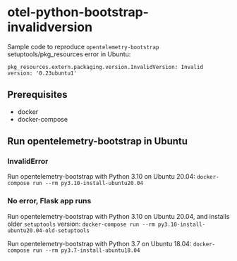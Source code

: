 # otel-python-bootstrap-invalidversion

Sample code to reproduce `opentelemetry-bootstrap` setuptools/pkg_resources error in Ubuntu:

`pkg_resources.extern.packaging.version.InvalidVersion: Invalid version: '0.23ubuntu1'`

## Prerequisites

* docker
* docker-compose

## Run opentelemetry-bootstrap in Ubuntu

### InvalidError

Run opentelemetry-bootstrap with Python 3.10 on Ubuntu 20.04:
`docker-compose run --rm py3.10-install-ubuntu20.04`

### No error, Flask app runs

Run opentelemetry-bootstrap with Python 3.10 on Ubuntu 20.04, and installs older `setuptools` version:
`docker-compose run --rm py3.10-install-ubuntu20.04-old-setuptools`

Run opentelemetry-bootstrap with Python 3.7 on Ubuntu 18.04:
`docker-compose run --rm py3.7-install-ubuntu18.04`
